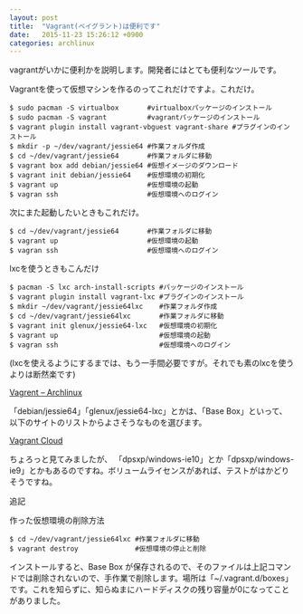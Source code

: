 ```yaml
---
layout: post
title:  "Vagrant(ベイグラント)は便利です"
date:   2015-11-23 15:26:12 +0900
categories: archlinux
---
```


vagrantがいかに便利かを説明します。開発者にはとても便利なツールです。

Vagrantを使って仮想マシンを作るのってこれだけですよ。これだけ。

    $ sudo pacman -S virtualbox       #virtualboxパッケージのインストール
    $ sudo pacman -S vagrant          #vagrantパッケージのインストール
    $ vagrant plugin install vagrant-vbguest vagrant-share #プラグインのインストール
    $ mkdir -p ~/dev/vagrant/jessie64 #作業フォルダ作成
    $ cd ~/dev/vagrant/jessie64       #作業フォルダに移動
    $ vagrant box add debian/jessie64 #仮想イメージのダウンロード
    $ vagrant init debian/jessie64    #仮想環境の初期化
    $ vagrant up                      #仮想環境の起動
    $ vagran ssh                      #仮想環境へのログイン


次にまた起動したいときもこれだけ。

    $ cd ~/dev/vagrant/jessie64       #作業フォルダに移動
    $ vagrant up                      #仮想環境の起動
    $ vagran ssh                      #仮想環境へのログイン


lxcを使うときもこんだけ

    $ pacman -S lxc arch-install-scripts #パッケージのインストール
    $ vagrant plugin install vagrant-lxc #プラグインのインストール
    $ mkdir ~/dev/vagrant/jessie64lxc    #作業フォルダ作成
    $ cd ~/dev/vagrant/jessie64lxc       #作業フォルダに移動
    $ vagrant init glenux/jessie64-lxc   #仮想環境の初期化
    $ vagrant up                         #仮想環境の起動
    $ vagran ssh                         #仮想環境へのログイン


(lxcを使えるようにするまでは、もう一手間必要ですが。それでも素のlxcを使うよりは断然楽です)

[Vagrent – Archlinux](https://wiki.archlinuxjp.org/index.phphttps://atlas.hashicorp.com/boxes/search?utm_source=vagrantcloud.com&vagrantcloud=1/Vagrant#.E3.83.97.E3.83.AD.E3.83.93.E3.82.B8.E3.83.A7.E3.83.8B.E3.83.B3.E3.82.B0)

「debian/jessie64」「glenux/jessie64-lxc」とかは、「Base Box」といって、以下のサイトのリストからよさそうなものを選びます。

[Vagrant Cloud](https://atlas.hashicorp.com/boxes/search?utm_source=vagrantcloud.com&vagrantcloud=1)

ちょろっと見てみましたが、
「dpsxp/windows-ie10」とか「dpsxp/windows-ie9」とかもあるのですね。ボリュームライセンスがあれば、テストがはかどりそうですね。

追記

作った仮想環境の削除方法

    $ cd ~/dev/vagrant/jessie64lxc #作業フォルダに移動
    $ vagrant destroy              #仮想環境の停止と削除


インストールすると、Base Box が保存されるので、そのファイルは上記コマンドでは削除されないので、手作業で削除します。場所は「~/.vagrant.d/boxes」です。これを知らずに、知らぬまにハードディスクの残り容量が0になってことがありました。